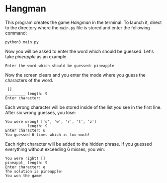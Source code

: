 # Hangman

This program creates the game *Hangman* in the terminal. To launch it, direct to the directory where the `main.py` file is stored and enter the following command:

```
python3 main.py
```

Now you will be asked to enter the word which should be guessed. Let's take *pineapple* as an example.

```
Enter the word which should be guessed: pineapple
```

Now the screen clears and you enter the mode where you guess the characters of the word.

```
 []
_________ length: 9
Enter character: 
```

Each wrong character will be stored inside of the list you see in the first line. After six wrong guesses, you lose:

```
You were wrong! ['q', 'w', 'r', 't', 'z']
_________ length: 9
Enter character: u
You guessed 6 times which is too much!
```

Each right character will be added to the hidden phrase. If you guessed everything without exceeding 6 misses, you win:

```
You were right! []
pineappl_ length: 9
Enter character: e
The solution is pineapple!
You won the game!
```
